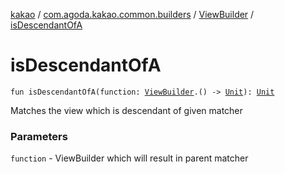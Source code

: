 [kakao](../../index.md) / [com.agoda.kakao.common.builders](../index.md) / [ViewBuilder](index.md) / [isDescendantOfA](./is-descendant-of-a.md)

# isDescendantOfA

`fun isDescendantOfA(function: `[`ViewBuilder`](index.md)`.() -> `[`Unit`](https://kotlinlang.org/api/latest/jvm/stdlib/kotlin/-unit/index.html)`): `[`Unit`](https://kotlinlang.org/api/latest/jvm/stdlib/kotlin/-unit/index.html)

Matches the view which is descendant of given matcher

### Parameters

`function` - ViewBuilder which will result in parent matcher